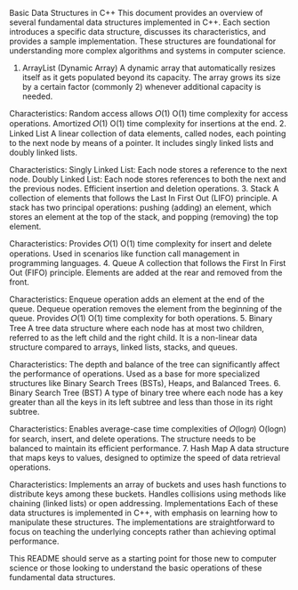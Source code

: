 Basic Data Structures in C++
This document provides an overview of several fundamental data structures implemented in C++. Each section introduces a specific data structure, discusses its characteristics, and provides a sample implementation. These structures are foundational for understanding more complex algorithms and systems in computer science.

1. ArrayList (Dynamic Array)
A dynamic array that automatically resizes itself as it gets populated beyond its capacity. The array grows its size by a certain factor (commonly 2) whenever additional capacity is needed.

Characteristics:
Random access allows 
𝑂(1)
O(1) time complexity for access operations.
Amortized 
𝑂(1)
O(1) time complexity for insertions at the end.
2. Linked List
A linear collection of data elements, called nodes, each pointing to the next node by means of a pointer. It includes singly linked lists and doubly linked lists.

Characteristics:
Singly Linked List: Each node stores a reference to the next node.
Doubly Linked List: Each node stores references to both the next and the previous nodes.
Efficient insertion and deletion operations.
3. Stack
A collection of elements that follows the Last In First Out (LIFO) principle. A stack has two principal operations: pushing (adding) an element, which stores an element at the top of the stack, and popping (removing) the top element.

Characteristics:
Provides 
𝑂(1)
O(1) time complexity for insert and delete operations.
Used in scenarios like function call management in programming languages.
4. Queue
A collection that follows the First In First Out (FIFO) principle. Elements are added at the rear and removed from the front.

Characteristics:
Enqueue operation adds an element at the end of the queue.
Dequeue operation removes the element from the beginning of the queue.
Provides 
𝑂(1)
O(1) time complexity for both operations.
5. Binary Tree
A tree data structure where each node has at most two children, referred to as the left child and the right child. It is a non-linear data structure compared to arrays, linked lists, stacks, and queues.

Characteristics:
The depth and balance of the tree can significantly affect the performance of operations.
Used as a base for more specialized structures like Binary Search Trees (BSTs), Heaps, and Balanced Trees.
6. Binary Search Tree (BST)
A type of binary tree where each node has a key greater than all the keys in its left subtree and less than those in its right subtree.

Characteristics:
Enables average-case time complexities of 
𝑂(log⁡𝑛)
O(logn) for search, insert, and delete operations.
The structure needs to be balanced to maintain its efficient performance.
7. Hash Map
A data structure that maps keys to values, designed to optimize the speed of data retrieval operations.

Characteristics:
Implements an array of buckets and uses hash functions to distribute keys among these buckets.
Handles collisions using methods like chaining (linked lists) or open addressing.
Implementations
Each of these data structures is implemented in C++, with emphasis on learning how to manipulate these structures. The implementations are straightforward to focus on teaching the underlying concepts rather than achieving optimal performance.

This README should serve as a starting point for those new to computer science or those looking to understand the basic operations of these fundamental data structures.






